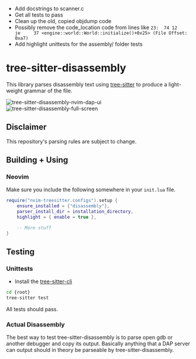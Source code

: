 - Add docstrings to scanner.c
- Get all tests to pass
- Clean up the old, copied objdump code
 - Possibly remove the code_location code from lines like
  `23:	74 12                                                 	je     37 <engine::world::World::initialize()+0x25> (File Offset: 0xa7)`
- Add highlight unittests for the assembly/ folder tests


# tree-sitter-disassembly
This library parses disassembly text using
[tree-sitter](https://tree-sitter.github.io/tree-sitter) to produce
a light-weight grammar of the file.

![tree-sitter-disassembly-nvim-dap-ui](https://github.com/ColinKennedy/tree-sitter-disassembly/assets/10103049/b95cbefd-8b87-4638-9373-275981d9451b)
![tree-sitter-disassembly-full-screen](https://github.com/ColinKennedy/tree-sitter-disassembly/assets/10103049/67f47a14-5fc5-42d2-ba09-bd9250dcb726)


## Disclaimer
This repository's parsing rules are subject to change.


## Building + Using
### Neovim
Make sure you include the following somewhere in your `init.lua` file.

```lua
require("nvim-treesitter.configs").setup {
    ensure_installed = {"disassembly"},
    parser_install_dir = installation_directory,
    highlight = { enable = true },

    -- More stuff
}
```


## Testing
### Unittests
- Install the [tree-sitter-cli](https://www.npmjs.com/package/tree-sitter-cli)
```sh
cd {root}
tree-sitter test
```

All tests should pass.


### Actual Disassembly
The best way to test tree-sitter-disassembly is to parse open gdb or another
debugger and copy its output. Basically anything that a DAP server can output
should in theory be parseable by tree-sitter-disassembly.

